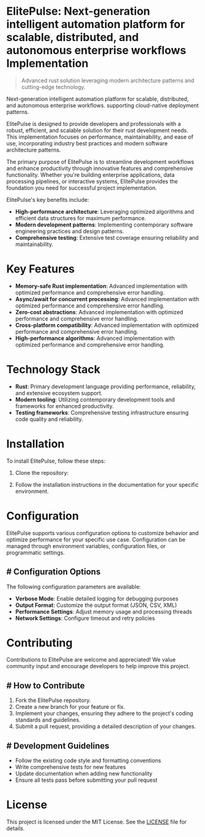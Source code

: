 <!-- fallback_ElitePulse_20250802170811_70770 -->

# ElitePulse: Next-generation intelligent automation platform for scalable, distributed, and autonomous enterprise workflows Implementation
> Advanced rust solution leveraging modern architecture patterns and cutting-edge technology.

Next-generation intelligent automation platform for scalable, distributed, and autonomous enterprise workflows. supporting cloud-native deployment patterns.

ElitePulse is designed to provide developers and professionals with a robust, efficient, and scalable solution for their rust development needs. This implementation focuses on performance, maintainability, and ease of use, incorporating industry best practices and modern software architecture patterns.

The primary purpose of ElitePulse is to streamline development workflows and enhance productivity through innovative features and comprehensive functionality. Whether you're building enterprise applications, data processing pipelines, or interactive systems, ElitePulse provides the foundation you need for successful project implementation.

ElitePulse's key benefits include:

* **High-performance architecture**: Leveraging optimized algorithms and efficient data structures for maximum performance.
* **Modern development patterns**: Implementing contemporary software engineering practices and design patterns.
* **Comprehensive testing**: Extensive test coverage ensuring reliability and maintainability.

# Key Features

* **Memory-safe Rust implementation**: Advanced implementation with optimized performance and comprehensive error handling.
* **Async/await for concurrent processing**: Advanced implementation with optimized performance and comprehensive error handling.
* **Zero-cost abstractions**: Advanced implementation with optimized performance and comprehensive error handling.
* **Cross-platform compatibility**: Advanced implementation with optimized performance and comprehensive error handling.
* **High-performance algorithms**: Advanced implementation with optimized performance and comprehensive error handling.

# Technology Stack

* **Rust**: Primary development language providing performance, reliability, and extensive ecosystem support.
* **Modern tooling**: Utilizing contemporary development tools and frameworks for enhanced productivity.
* **Testing frameworks**: Comprehensive testing infrastructure ensuring code quality and reliability.

# Installation

To install ElitePulse, follow these steps:

1. Clone the repository:


2. Follow the installation instructions in the documentation for your specific environment.

# Configuration

ElitePulse supports various configuration options to customize behavior and optimize performance for your specific use case. Configuration can be managed through environment variables, configuration files, or programmatic settings.

## # Configuration Options

The following configuration parameters are available:

* **Verbose Mode**: Enable detailed logging for debugging purposes
* **Output Format**: Customize the output format (JSON, CSV, XML)
* **Performance Settings**: Adjust memory usage and processing threads
* **Network Settings**: Configure timeout and retry policies

# Contributing

Contributions to ElitePulse are welcome and appreciated! We value community input and encourage developers to help improve this project.

## # How to Contribute

1. Fork the ElitePulse repository.
2. Create a new branch for your feature or fix.
3. Implement your changes, ensuring they adhere to the project's coding standards and guidelines.
4. Submit a pull request, providing a detailed description of your changes.

## # Development Guidelines

* Follow the existing code style and formatting conventions
* Write comprehensive tests for new features
* Update documentation when adding new functionality
* Ensure all tests pass before submitting your pull request

# License

This project is licensed under the MIT License. See the [LICENSE](https://github.com/cerenyilmazjinx/ElitePulse/blob/main/LICENSE) file for details.
